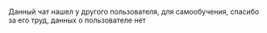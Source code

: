 Данный чат нашел у другого пользователя, для самообучения, спасибо за его труд, данных о пользователе нет
